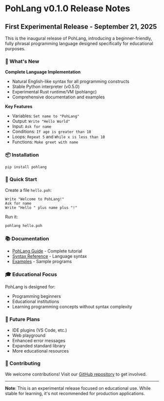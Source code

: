 # PohLang v0.1.0 Release Notes

## First Experimental Release - September 21, 2025

This is the inaugural release of PohLang, introducing a beginner-friendly, fully phrasal programming language designed specifically for educational purposes.

### 🎯 What's New

**Complete Language Implementation**
- Natural English-like syntax for all programming constructs
- Stable Python interpreter (v0.5.0)
- Experimental Rust runtime/VM (pohlangc)
- Comprehensive documentation and examples

**Key Features**
- Variables: `Set name to "PohLang"`
- Output: `Write "Hello World"`  
- Input: `Ask for name`
- Conditions: `If age is greater than 18`
- Loops: `Repeat 5` and `While x is less than 10`
- Functions: `Make greet with name`

### 📦 Installation

```bash
pip install pohlang
```

### 🚀 Quick Start

Create a file `hello.poh`:
```pohlang
Write "Welcome to PohLang!"
Ask for name
Write "Hello " plus name plus "!"
```

Run it:
```bash
pohlang hello.poh
```

### 📚 Documentation

- [PohLang Guide](PohLang_Guide.md) - Complete tutorial
- [Syntax Reference](doc/syntax.md) - Language syntax
- [Examples](examples/) - Sample programs

### 🎓 Educational Focus

PohLang is designed for:
- Programming beginners
- Educational institutions
- Learning programming concepts without syntax complexity

### 🔮 Future Plans

- IDE plugins (VS Code, etc.)
- Web playground
- Enhanced error messages
- Expanded standard library
- More educational resources

### 🤝 Contributing

We welcome contributions! Visit our [GitHub repository](https://github.com/AlhaqGH/PohLang) to get involved.

---

**Note**: This is an experimental release focused on educational use. While stable for learning, it's not recommended for production applications.
